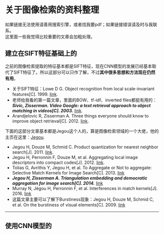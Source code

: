 # 关于图像检索的资料整理
如果链接无法使用请善用搜索引擎，或者找我要pdf；如果链接错误请及时与我联系。  
这里面一些我觉得比较重要的文章会加粗处理。
## 建立在SIFT特征基础上的
之前的图像检索提取的特征基本都是SIFT特征，现在CNN模型的发展已经基本取代了SIFT特征了。所以这部分可以只作了解，不过**其中很多思想和方法现在仍然有用**。
* 关于SIFT特征：Lowe D G. Object recognition from local scale-invariant features[C]. 1999. [link][1].
* 老师给我看的第一篇文章，里面的BOW、tf-idf、inverted files都挺有用的：***Sivic, Zisserman. Video Google: a text retrieval approach to object matching in videos[C]. 2003.*** [link][2].
* Arandjelovic R, Zisserman A. Three things everyone should know to improve object retrieval[C]. 2012. [link][5].

下面的这部分文章基本都是Jegou这个人的，算是图像检索领域的一个大佬，他的主页在这里：[Jegou][3].
* Jegou H, Douze M, Schmid C. Product quantization for nearest neighbor search[J]. 2011. [link][4].
* Jegou H, Perronnin F, Douze M, et al. Aggregating local image descriptors into compact codes[J]. 2012. [link][6].
* Tolias G, Avrithis Y, Jegou H, et al. To Aggregate or Not to aggregate: Selective Match Kernels for Image Search[C]. 2013. [link][7]
* ***Jegou H, Zisserman A. Triangulation embedding and democratic aggregation for image search[C]. 2014.*** [link][8]
* Murray N, Jégou H, Perronnin F, et al. Interferences in match kernels[J]. 2016. [link][9]
* 这篇文章主要可以了解下Burstiness现象：Jegou H, Douze M, Schmid C, et al. On the burstiness of visual elements[C]. 2009. [link][10]
***
## 使用CNN模型的



[1]: https://www.cs.ubc.ca/~lowe/papers/iccv99.pdf "SIFT"
[2]: https://courses.cs.washington.edu/courses/cse576/06sp/papers/sivic.pdf "Video Google"
[3]: http://people.rennes.inria.fr/Herve.Jegou/publications.html "Jegou"
[4]: https://hal.inria.fr/file/index/docid/825085/filename/jegou_pq_postprint.pdf "PQ"
[5]: http://citeseerx.ist.psu.edu/viewdoc/download?doi=10.1.1.370.7498&rep=rep1&type=pdf "Three Things"
[6]: https://hal.inria.fr/file/index/docid/633013/filename/jegou_aggregate.pdf "VLAD"
[7]: https://hal.inria.fr/file/index/docid/864684/filename/iccv13_tolias.pdf "SMK"
[8]: https://hal.inria.fr/file/index/docid/978462/filename/cvpr2014_democratic_appendices.pdf "TEMB"
[9]: https://arxiv.org/pdf/1611.08194.pdf "Inferences"
[10]: http://lear.inrialpes.fr/pubs/2009/JDS09a/jegou_burstiness.pdf "Burstiness"
